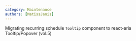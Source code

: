 ```yaml
---
category: Maintenance
authors: [MatissJanis]
---
```


Migrating recurring schedule `Tooltip` component to react-aria Tooltip/Popover (vol.5)
